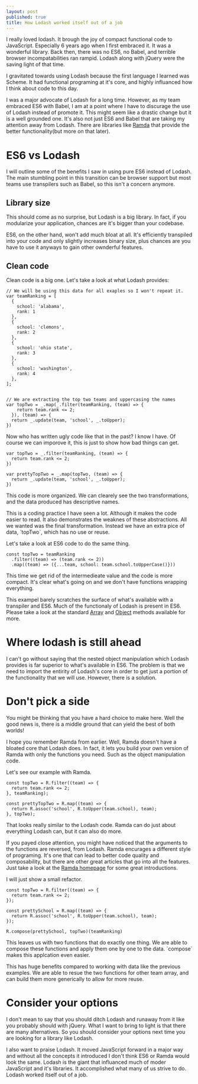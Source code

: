 ```yaml
---
layout: post
published: true
title: How Lodash worked itself out of a job
---
```

I really loved lodash. It brough the joy of compact functional code to
JavaScript. Especially 6 years ago when I first embraced it. It was a wonderful library.
Back then, there was no ES6, no Babel, and terrible browser incompatabilities
ran rampid. Lodash along with jQuery were the saving light of that time.

I gravitated towards using Lodash because the first language I learned was
Scheme. It had functional programing at it's core, and highly influanced how I
think about code to this day.

I was a major advocate of Lodash for a long time. However, as my team 
embraced ES6 with Babel, I am at a point where I have to
discurage the use of Lodash instead of promote it. This might seem like a
drastic change but it is a well grounded one. It's also not just ES6 and Babel
that are taking my attention away from Lodash. There are libraries like [Ramda](http://ramdajs.com/) that provide the better functionality(but more on that later).

# ES6 vs Lodash

I will outline some of the benefits I saw in using pure ES6 instead of Lodash.
The main stumbling point in this transition can be browser support but most teams use
transpilers such as Babel, so this isn't a concern anymore.

## Library size

This should come as no surprise, but Lodash is a big library. In fact, if you
modularize your application, chances are it's bigger than your codebase.

ES6, on the other hand, won't add much bloat at all. It's efficiently transpiled into your code
and only slightly increases binary size, plus chances are you have to use it
anyways to gain other ownderful features.

## Clean code

Clean code is a big one. Let's take a look at what Lodash provides:

    // We will be using this data for all exaples so I won't repeat it.
    var teamRanking = [
      {
        school: 'alabama',
        rank: 1
      },
      {
        school: 'clemons',
        rank: 2
      },
      {
        school: 'ohio state',
        rank: 3
      },
      {
        school: 'washington',
        rank: 4
      },
    ];
    
    
    // We are extracting the top two teams and uppercasing the names
    var topTwo = _.map(_.filter(teamRanking, (team) => {
        return team.rank <= 2;
      }), (team) => {
      return _.update(team, 'school', _.toUpper);
    })

Now who has written ugly code like that in the past? I know I have. Of course
we can imporove it, this is just to show how bad things can get.

    var topTwo = _.filter(teamRanking, (team) => {
      return team.rank <= 2;
    })
    
    var prettyTopTwo = _.map(topTwo, (team) => {
      return _.update(team, 'school', _.toUpper);
    })

This code is more organized. We can clearely see the two transformations, and
the data produced has descriptive names. 

This is a coding practice I have seen a lot. Although it makes the code
easier to read. It also demonstrates the weaknes of these abstractions. All we
wanted was the final transformation. Instead we have an extra pice of data,
\`topTwo\`, which has no use or reuse.

Let's take a look at ES6 code to do the same thing.

    const topTwo = teamRanking
      .filter((team) => (team.rank <= 2))
      .map((team) => ({...team, school: team.school.toUpperCase()}))

This time we get rid of the intermedieate value and the code is more compact.
It's clear what's going on and we don't have functions wrapping everything.

This exampel barely scratches the surface of what's available with a transpiler
and ES6. Much of the functionaly of Lodash is present in ES6. Please
take a look at the standard [Array](https://developer.mozilla.org/en-US/docs/Web/JavaScript/Reference/Global_Objects/Array) and [Object](https://developer.mozilla.org/en-US/docs/Web/JavaScript/Reference/Global_Objects/Object) methods available for more. 

# Where lodash is still ahead

I can't go without saying that the nested object manipulation which Lodash
provides is far superior to what's available in ES6. The problem is that
we need to import the entirity of Lodash's core in order to get just a portion
of the functionality that we will use. However, there is a solution.

# Don't pick a side

You might be thinking that you have a hard choice to make here. Well the good
news is, there is a middle ground that can yield the best of both worlds!

I hope you remember Ramda from earlier. Well, Ramda doesn't have a
bloated core that Lodash does. In fact, it lets you build your own version of
Ramda with only the functions you need. Such as the object manipulation code.

Let's see our example with Ramda.

    const topTwo = R.filter((team) => {
      return team.rank <= 2;
    }, teamRanking);
    
    const prettyTopTwo = R.map((team) => {
      return R.assoc('school', R.toUpper(team.school), team);
    }, topTwo);

That looks really similar to the Lodash code. Ramda can do just
about everything Lodash can, but it can also do more.

If you payed close attention, you might have noticed that the arguments to the functions are
reversed, from Lodash. Ramda encurages a different style of programing. It's one
that can lead to better code quality and composability, but there are other great articles that
go into all the features. Just take a look at the [Ramda homepage](http://ramdajs.com/) for some great introductions.

I will just show a small refactor.

    const topTwo = R.filter((team) => {
      return team.rank <= 2;
    });
    
    const prettySchool = R.map((team) => {
      return R.assoc('school', R.toUpper(team.school), team);
    });
    
    R.compose(prettySchool, topTwo)(teamRanking)

This leaves us with two functions that do exactly one thing. We
are able to compose these functions and apply them one by one to the data.
\`compose\` makes this applcation even easier.

This has huge benefits compared to working with data like the previous examples.
We are able to resue the two functions for other team array, and can build them
more generically to allow for more reuse.

# Consider your options

I don't mean to say that you should ditch Lodash and runaway from it like you
probably should with jQuery. What I want to bring to light is that there are
many alternatives. So you should consider your options next time you are looking
for a library like Lodash.

I also want to praise Lodash. It moved JavaScript forward in a major way and
without all the concepts it introduced I don't think ES6 or Ramda would look the
same. Lodash is the giant that influanced much of moder JavaScript and it's
libraries. It accomplished what many of us strive to do. Lodash worked itself out of
a job.
